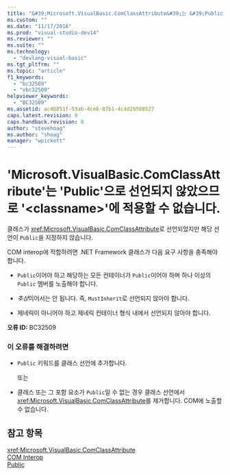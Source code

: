 ```yaml
---
title: "&#39;Microsoft.VisualBasic.ComClassAttribute&#39;는 &#39;Public&#39;으로 선언되지 않았으므로 &#39;&lt;classname&gt;&#39;에 적용할 수 없습니다. | Microsoft Docs"
ms.custom: ""
ms.date: "11/17/2016"
ms.prod: "visual-studio-dev14"
ms.reviewer: ""
ms.suite: ""
ms.technology: 
  - "devlang-visual-basic"
ms.tgt_pltfrm: ""
ms.topic: "article"
f1_keywords: 
  - "bc32509"
  - "vbc32509"
helpviewer_keywords: 
  - "BC32509"
ms.assetid: ac46851f-53ab-4ce6-87b1-4c4d29508527
caps.latest.revision: 8
caps.handback.revision: 8
author: "stevehoag"
ms.author: "shoag"
manager: "wpickett"
---
```

# &#39;Microsoft.VisualBasic.ComClassAttribute&#39;는 &#39;Public&#39;으로 선언되지 않았으므로 &#39;&lt;classname&gt;&#39;에 적용할 수 없습니다.
클래스가 <xref:Microsoft.VisualBasic.ComClassAttribute>로 선언되었지만 해당 선언이 `Public`을 지정하지 않습니다.  
  
 COM interop에 적합하려면 .NET Framework 클래스가 다음 요구 사항을 충족해야 합니다.  
  
-   `Public`이어야 하고 해당하는 모든 컨테이너가 `Public`이어야 하며 하나 이상의 `Public` 멤버를 노출해야 합니다.  
  
-   *추상*이어서는 안 됩니다. 즉, `MustInherit`로 선언되지 않아야 합니다.  
  
-   제네릭이 아니어야 하고 제네릭 컨테이너 형식 내에서 선언되지 않아야 합니다.  
  
 **오류 ID:** BC32509  
  
### 이 오류를 해결하려면  
  
-   `Public` 키워드를 클래스 선언에 추가합니다.  
  
     또는  
  
-   클래스 또는 그 포함 요소가 `Public`일 수 없는 경우 클래스 선언에서 <xref:Microsoft.VisualBasic.ComClassAttribute>를 제거합니다. COM에 노출할 수 없습니다.  
  
## 참고 항목  
 <xref:Microsoft.VisualBasic.ComClassAttribute>   
 [COM Interop](../Topic/COM%20Interop%20\(Visual%20Basic\).md)   
 [Public](../Topic/Public%20\(Visual%20Basic\).md)